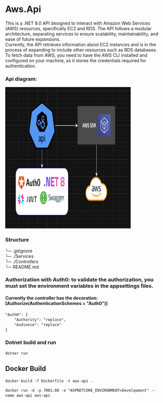 # Aws.Api
This is a .NET 8.0 API designed to interact with Amazon Web Services (AWS) resources, specifically EC2 and RDS. The API follows a modular architecture, separating services to ensure scalability, maintainability, and ease of future expansions.
<br>
Currently, the API retrieves information about EC2 instances and is in the process of expanding to include other resources such as RDS databases. To fetch data from AWS, you need to have the AWS CLI installed and configured on your machine, as it stores the credentials required for authentication.

### Api diagram:
<img src="api-diagram.png" alt="Logo del proyecto" width="400" height="450">

### Structure
└─ .gitignore <br>
└─ ./Services <br>
└─ ./Controllers <br>
└─ README.md <br>

### Authorization with Auth0: to validate the authorization, you must set the environment variables in the appsettings files.
#### Currently the controller has the decoration: [Authorize(AuthenticationSchemes = "Auth0")]
```
"Auth0": {
    "Authority": "replace",
    "Audience": "replace"
}
```

### Dotnet build and run

```
dotner run
```

## Docker Build

```
docker build -f Dockerfile -t aws-api .
```
```
docker run -d -p 7001:80 -e "ASPNETCORE_ENVIRONMENT=Development" --name aws-api aws-api
```
